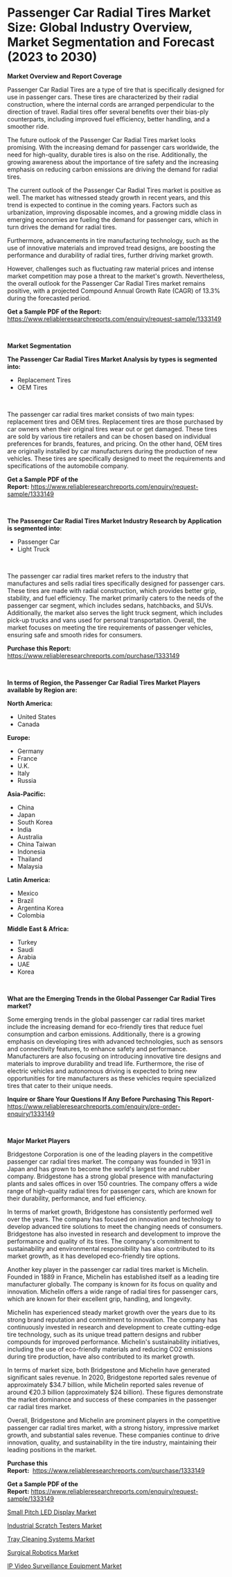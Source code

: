 <p><h1>Passenger Car Radial Tires Market Size: Global Industry Overview, Market Segmentation and Forecast (2023 to 2030)</h1></p><p><strong>Market Overview and Report Coverage</strong></p>
<p><p>Passenger Car Radial Tires are a type of tire that is specifically designed for use in passenger cars. These tires are characterized by their radial construction, where the internal cords are arranged perpendicular to the direction of travel. Radial tires offer several benefits over their bias-ply counterparts, including improved fuel efficiency, better handling, and a smoother ride.</p><p>The future outlook of the Passenger Car Radial Tires market looks promising. With the increasing demand for passenger cars worldwide, the need for high-quality, durable tires is also on the rise. Additionally, the growing awareness about the importance of tire safety and the increasing emphasis on reducing carbon emissions are driving the demand for radial tires.</p><p>The current outlook of the Passenger Car Radial Tires market is positive as well. The market has witnessed steady growth in recent years, and this trend is expected to continue in the coming years. Factors such as urbanization, improving disposable incomes, and a growing middle class in emerging economies are fueling the demand for passenger cars, which in turn drives the demand for radial tires.</p><p>Furthermore, advancements in tire manufacturing technology, such as the use of innovative materials and improved tread designs, are boosting the performance and durability of radial tires, further driving market growth.</p><p>However, challenges such as fluctuating raw material prices and intense market competition may pose a threat to the market's growth. Nevertheless, the overall outlook for the Passenger Car Radial Tires market remains positive, with a projected Compound Annual Growth Rate (CAGR) of 13.3% during the forecasted period.</p></p>
<p><strong>Get a Sample PDF of the Report:</strong> <a href="https://www.reliableresearchreports.com/enquiry/request-sample/1333149">https://www.reliableresearchreports.com/enquiry/request-sample/1333149</a></p>
<p>&nbsp;</p>
<p><strong>Market Segmentation</strong></p>
<p><strong>The Passenger Car Radial Tires Market Analysis by types is segmented into:</strong></p>
<p><ul><li>Replacement Tires</li><li>OEM Tires</li></ul></p>
<p>&nbsp;</p>
<p><p>The passenger car radial tires market consists of two main types: replacement tires and OEM tires. Replacement tires are those purchased by car owners when their original tires wear out or get damaged. These tires are sold by various tire retailers and can be chosen based on individual preferences for brands, features, and pricing. On the other hand, OEM tires are originally installed by car manufacturers during the production of new vehicles. These tires are specifically designed to meet the requirements and specifications of the automobile company.</p></p>
<p><strong>Get a Sample PDF of the Report:</strong>&nbsp;<a href="https://www.reliableresearchreports.com/enquiry/request-sample/1333149">https://www.reliableresearchreports.com/enquiry/request-sample/1333149</a></p>
<p>&nbsp;</p>
<p><strong>The Passenger Car Radial Tires Market Industry Research by Application is segmented into:</strong></p>
<p><ul><li>Passenger Car</li><li>Light Truck</li></ul></p>
<p>&nbsp;</p>
<p><p>The passenger car radial tires market refers to the industry that manufactures and sells radial tires specifically designed for passenger cars. These tires are made with radial construction, which provides better grip, stability, and fuel efficiency. The market primarily caters to the needs of the passenger car segment, which includes sedans, hatchbacks, and SUVs. Additionally, the market also serves the light truck segment, which includes pick-up trucks and vans used for personal transportation. Overall, the market focuses on meeting the tire requirements of passenger vehicles, ensuring safe and smooth rides for consumers.</p></p>
<p><strong>Purchase this Report:</strong>&nbsp; <a href="https://www.reliableresearchreports.com/purchase/1333149">https://www.reliableresearchreports.com/purchase/1333149</a></p>
<p>&nbsp;</p>
<p><strong>In terms of Region, the Passenger Car Radial Tires Market Players available by Region are:</strong></p>
<p>
    <p> <strong> North America: </strong>
        <ul>
            <li>United States</li>
            <li>Canada</li>
        </ul>
        </p> 
    <p> <strong> Europe: </strong>
        <ul>
            <li>Germany</li>
            <li>France</li>
            <li>U.K.</li>
            <li>Italy</li>
            <li>Russia</li>
        </ul>
        </p> 
    <p> <strong> Asia-Pacific: </strong>
        <ul>
            <li>China</li>
            <li>Japan</li>
            <li>South Korea</li>
            <li>India</li>
            <li>Australia</li>
            <li>China Taiwan</li>
            <li>Indonesia</li>
            <li>Thailand</li>
            <li>Malaysia</li>
        </ul>
        </p> 
    <p> <strong> Latin America: </strong>
        <ul>
            <li>Mexico</li>
            <li>Brazil</li>
            <li>Argentina Korea</li>
            <li>Colombia</li>
        </ul>
        </p> 
    <p> <strong> Middle East & Africa: </strong>
        <ul>
            <li>Turkey</li>
            <li>Saudi</li>
            <li>Arabia</li>
            <li>UAE</li>
            <li>Korea</li>
        </ul>
    </p>
    </p>
<p>&nbsp;</p>
<p><strong>What are the Emerging Trends in the Global Passenger Car Radial Tires market?</strong></p>
<p><p>Some emerging trends in the global passenger car radial tires market include the increasing demand for eco-friendly tires that reduce fuel consumption and carbon emissions. Additionally, there is a growing emphasis on developing tires with advanced technologies, such as sensors and connectivity features, to enhance safety and performance. Manufacturers are also focusing on introducing innovative tire designs and materials to improve durability and tread life. Furthermore, the rise of electric vehicles and autonomous driving is expected to bring new opportunities for tire manufacturers as these vehicles require specialized tires that cater to their unique needs.</p></p>
<p><strong>Inquire or Share Your Questions If Any Before Purchasing This Report</strong>- <a href="https://www.reliableresearchreports.com/enquiry/pre-order-enquiry/1333149">https://www.reliableresearchreports.com/enquiry/pre-order-enquiry/1333149</a></p>
<p>&nbsp;</p>
<p><strong>Major Market Players</strong></p>
<p><p>Bridgestone Corporation is one of the leading players in the competitive passenger car radial tires market. The company was founded in 1931 in Japan and has grown to become the world's largest tire and rubber company. Bridgestone has a strong global presence with manufacturing plants and sales offices in over 150 countries. The company offers a wide range of high-quality radial tires for passenger cars, which are known for their durability, performance, and fuel efficiency.</p><p>In terms of market growth, Bridgestone has consistently performed well over the years. The company has focused on innovation and technology to develop advanced tire solutions to meet the changing needs of consumers. Bridgestone has also invested in research and development to improve the performance and quality of its tires. The company's commitment to sustainability and environmental responsibility has also contributed to its market growth, as it has developed eco-friendly tire options.</p><p>Another key player in the passenger car radial tires market is Michelin. Founded in 1889 in France, Michelin has established itself as a leading tire manufacturer globally. The company is known for its focus on quality and innovation. Michelin offers a wide range of radial tires for passenger cars, which are known for their excellent grip, handling, and longevity.</p><p>Michelin has experienced steady market growth over the years due to its strong brand reputation and commitment to innovation. The company has continuously invested in research and development to create cutting-edge tire technology, such as its unique tread pattern designs and rubber compounds for improved performance. Michelin's sustainability initiatives, including the use of eco-friendly materials and reducing CO2 emissions during tire production, have also contributed to its market growth.</p><p>In terms of market size, both Bridgestone and Michelin have generated significant sales revenue. In 2020, Bridgestone reported sales revenue of approximately $34.7 billion, while Michelin reported sales revenue of around €20.3 billion (approximately $24 billion). These figures demonstrate the market dominance and success of these companies in the passenger car radial tires market.</p><p>Overall, Bridgestone and Michelin are prominent players in the competitive passenger car radial tires market, with a strong history, impressive market growth, and substantial sales revenue. These companies continue to drive innovation, quality, and sustainability in the tire industry, maintaining their leading positions in the market.</p></p>
<p><strong>Purchase this Report:</strong>&nbsp;&nbsp;<a href="https://www.reliableresearchreports.com/purchase/1333149">https://www.reliableresearchreports.com/purchase/1333149</a></p>
<p></p>
<p><strong>Get a Sample PDF of the Report:</strong>&nbsp;<a href="https://www.reliableresearchreports.com/enquiry/request-sample/1333149">https://www.reliableresearchreports.com/enquiry/request-sample/1333149</a></p>
<p><p><a href="https://medium.com/@joannebell6556/small-pitch-led-display-market-size-growth-forecast-2023-2030-5642d11468da">Small Pitch LED Display Market</a></p><p><a href="https://www.linkedin.com/pulse/industrial-scratch-testers-market-challenges-opportunities-estcc/">Industrial Scratch Testers Market</a></p><p><a href="https://github.com/sndrkn/Market-Research-Report-List-1/blob/main/tray-cleaning-systems-market.md">Tray Cleaning Systems Market</a></p><p><a href="https://medium.com/@stand.tough.park/surgical-robotics-market-size-cagr-trends-2024-2030-584f269846d5">Surgical Robotics Market</a></p><p><a href="https://github.com/melchekhinf/Market-Research-Report-List-1/blob/main/ip-video-surveillance-equipment-market.md">IP Video Surveillance Equipment Market</a></p></p>